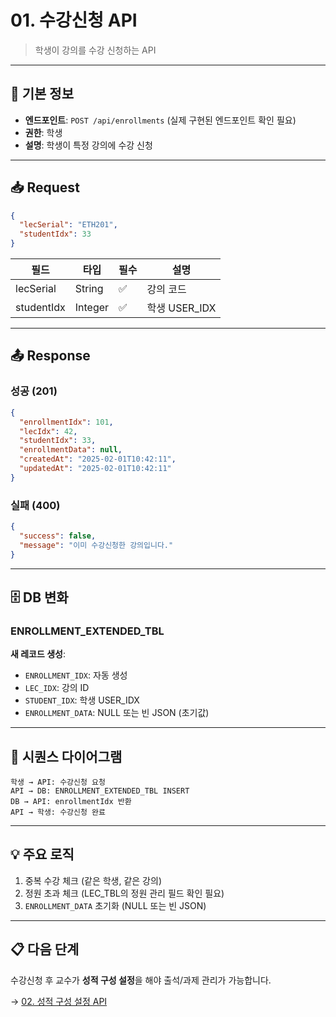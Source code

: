 # 01. 수강신청 API

> 학생이 강의를 수강 신청하는 API

---

## 📌 기본 정보

- **엔드포인트**: `POST /api/enrollments` (실제 구현된 엔드포인트 확인 필요)
- **권한**: 학생
- **설명**: 학생이 특정 강의에 수강 신청

---

## 📥 Request

```json
{
  "lecSerial": "ETH201",
  "studentIdx": 33
}
```

| 필드 | 타입 | 필수 | 설명 |
|------|------|------|------|
| lecSerial | String | ✅ | 강의 코드 |
| studentIdx | Integer | ✅ | 학생 USER_IDX |

---

## 📤 Response

### 성공 (201)

```json
{
  "enrollmentIdx": 101,
  "lecIdx": 42,
  "studentIdx": 33,
  "enrollmentData": null,
  "createdAt": "2025-02-01T10:42:11",
  "updatedAt": "2025-02-01T10:42:11"
}
```

### 실패 (400)

```json
{
  "success": false,
  "message": "이미 수강신청한 강의입니다."
}
```

---

## 🗄️ DB 변화

### ENROLLMENT_EXTENDED_TBL

**새 레코드 생성**:

- `ENROLLMENT_IDX`: 자동 생성
- `LEC_IDX`: 강의 ID
- `STUDENT_IDX`: 학생 USER_IDX
- `ENROLLMENT_DATA`: NULL 또는 빈 JSON (초기값)

---

## 🔄 시퀀스 다이어그램

```text
학생 → API: 수강신청 요청
API → DB: ENROLLMENT_EXTENDED_TBL INSERT
DB → API: enrollmentIdx 반환
API → 학생: 수강신청 완료
```

---

## 💡 주요 로직

1. 중복 수강 체크 (같은 학생, 같은 강의)
2. 정원 초과 체크 (LEC_TBL의 정원 관리 필드 확인 필요)
3. `ENROLLMENT_DATA` 초기화 (NULL 또는 빈 JSON)

---

## 📋 다음 단계

수강신청 후 교수가 **성적 구성 설정**을 해야 출석/과제 관리가 가능합니다.

→ [02. 성적 구성 설정 API](./02_성적구성설정_API.md)
